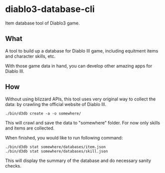 # diablo3-database-cli
Item database tool of Diablo3 game.

## What

A tool to build up a database for Diablo III game, including equitment items and character skills, etc.

With those game data in hand, you can develop other amazing apps for Diablo III.

## How

Without using blizzard APIs, this tool uses very original way to collect the data: by crawling the official website of Diablo III.

    ./bin/d3db create -a -o somewhere/

This will crawl and save the data to "somewhere" folder. For now only skills and items are collected.

When finished, you would like to run following command:

    ./bin/d3db stat somewhere/databases/item.json
    ./bin/d3db stat somewhere/databases/skill.json

This will display the summary of the database and do necessary sanity checks.
